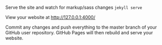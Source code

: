 Serve the site and watch for markup/sass changes `jekyll serve`

View your website at http://127.0.0.1:4000/

Commit any changes and push everything to the master branch of your GitHub user repository. GitHub Pages will then rebuild and serve your website.
